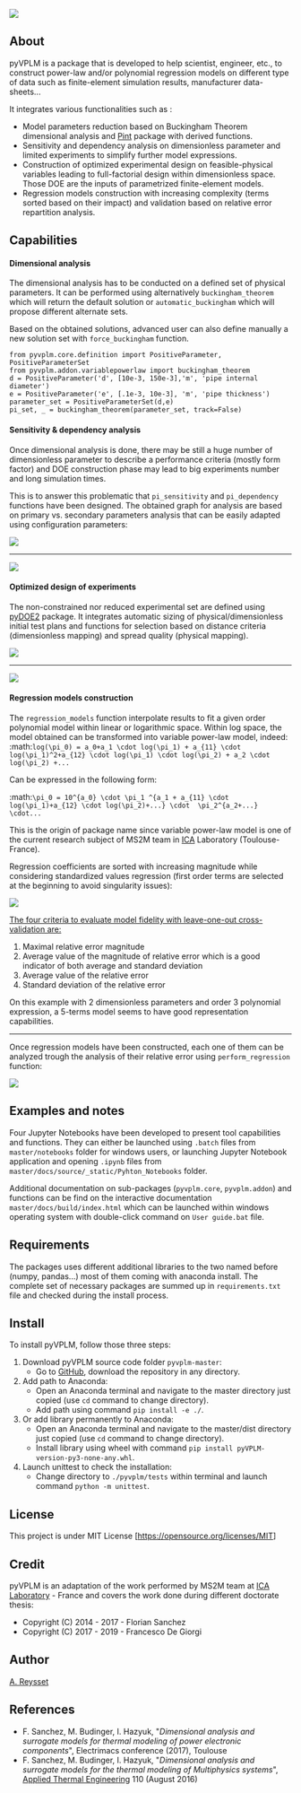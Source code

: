 ![](logo.png) 

## About

pyVPLM is a package that is developed to help scientist, engineer, etc., to construct power-law and/or polynomial regression models on different type of data such as finite-element simulation results, manufacturer data-sheets...

It integrates various functionalities such as :

- Model parameters reduction based on Buckingham Theorem dimensional analysis and [Pint](https://pint.readthedocs.io/en/0.9/) package with derived functions.
- Sensitivity and dependency analysis on dimensionless parameter and limited experiments to simplify further model expressions.
- Construction of optimized experimental design on feasible-physical variables leading to full-factorial design within dimensionless space. Those DOE are the inputs of parametrized finite-element models.
- Regression models construction with increasing  complexity (terms sorted based on their impact) and validation based on relative error repartition analysis.

## Capabilities

#### Dimensional analysis

The dimensional analysis has to be conducted on a defined set of physical parameters. It can be performed using alternatively `buckingham_theorem` which will return the default solution or `automatic_buckingham` which will propose different alternate sets.

Based on the obtained solutions, advanced user can also define manually a new solution set with `force_buckingham` function.

```
from pyvplm.core.definition import PositiveParameter, PositiveParameterSet
from pyvplm.addon.variablepowerlaw import buckingham_theorem
d = PositiveParameter('d', [10e-3, 150e-3],'m', 'pipe internal diameter')
e = PositiveParameter('e', [.1e-3, 10e-3], 'm', 'pipe thickness')
parameter_set = PositiveParameterSet(d,e)
pi_set, _ = buckingham_theorem(parameter_set, track=False)
```

#### Sensitivity & dependency analysis

Once dimensional analysis is done, there may be still a huge number of dimensionless parameter to describe a performance criteria (mostly form factor) and DOE construction phase may lead to big experiments number and long simulation times.

This is to answer this problematic that `pi_sensitivity` and `pi_dependency` functions have been designed. The obtained graph for analysis are based on primary vs. secondary parameters analysis that can be easily adapted using configuration parameters:

![](../source/_static/Pictures/variablepowerlaw_pi_sensitivity.png)

------

![](../source/_static/Pictures/variablepowerlaw_pi_dependency.png)

#### Optimized design of experiments

The non-constrained nor reduced experimental set are defined using [pyDOE2](https://github.com/clicumu/pyDOE2) package. It integrates automatic sizing of physical/dimensionless initial test plans and functions for selection based on distance criteria (dimensionless mapping) and spread quality (physical mapping).

![](../source/_static/Pictures/pixdoe_create_const_doe1.png)

------

![](../source/_static/Pictures/pixdoe_create_const_doe2.png)

#### Regression models construction

The `regression_models` function interpolate results to fit a given order polynomial model within linear or logarithmic space. Within log space, the model obtained can be transformed into variable power-law model, indeed:
:math:`log(\pi_0) = a_0+a_1 \cdot log(\pi_1) + a_{11} \cdot log(\pi_1)^2+a_{12} \cdot log(\pi_1) \cdot log(\pi_2) + a_2 \cdot log(\pi_2) +...`

Can be expressed in the following form:

:math:`\pi_0 = 10^{a_0} \cdot \pi_1 ^{a_1 + a_{11} \cdot log(\pi_1)+a_{12} \cdot log(\pi_2)+...} \cdot  \pi_2^{a_2+...} \cdot...`

This is the origin of package name since variable power-law model is one of the current research subject of MS2M team in [ICA](http://institut-clement-ader.org/home/) Laboratory (Toulouse-France). 

Regression coefficients are sorted with increasing magnitude while considering standardized values regression (first order terms are selected at the beginning to avoid singularity issues):

![](../source/_static/Pictures/variablepowerlaw_regression_models1.png)

<u>The four criteria to evaluate model fidelity with leave-one-out cross-validation are:</u>

1. Maximal relative error magnitude
2. Average value of the magnitude of relative error which is a good indicator of both average and standard deviation
3. Average value of the relative error
4. Standard deviation of the relative error

On this example with 2 dimensionless parameters and order 3 polynomial expression, a 5-terms model seems to have good representation capabilities.

------

Once regression models have been constructed, each one of them can be analyzed trough the analysis of their relative error using `perform_regression` function:

![](../source/_static/Pictures/variablepowerlaw_perform_regression1.png)

## Examples and notes

Four Jupyter Notebooks have been developed to present tool capabilities and functions. They can either be launched using `.batch` files from `master/notebooks` folder for windows users, or launching Jupyter Notebook application and opening `.ipynb` files from `master/docs/source/_static/Pyhton_Notebooks` folder.

Additional documentation on sub-packages (`pyvplm.core`, `pyvplm.addon`) and functions can be find on the interactive documentation `master/docs/build/index.html` which can be launched within windows operating system with double-click command on `User guide.bat` file.

## Requirements

The packages uses different additional libraries to the two named before (numpy, pandas...) most of them coming with anaconda install. The complete set of necessary packages are summed up in `requirements.txt` file and checked during the install process.

## Install

To install pyVPLM, follow those three steps:

1. Download pyVPLM source code folder `pyvplm-master`:
	- Go to [GitHub](https://github.com/SizingLab/methods_and_tools/tree/master/pyvplm-master), download the repository in any directory. 
2. Add path to Anaconda:
	- Open an Anaconda terminal and navigate to the master directory just copied (use `cd` command to change directory).
	- Add path using command `pip install -e ./`.
2. Or add library permanently to Anaconda:
	- Open an Anaconda terminal and navigate to the master/dist directory just copied (use `cd` command to change directory).
	- Install library using wheel with command `pip install pyVPLM-version-py3-none-any.whl`.
3. Launch unittest to check the installation:
   - Change directory to `./pyvplm/tests` within terminal and launch command `python -m unittest`. 

## License

This project is under MIT License [<https://opensource.org/licenses/MIT>]

## Credit

pyVPLM is an adaptation of the work performed by MS2M team at [ICA Laboratory](http://institut-clement-ader.org/) - France and covers the work done during different doctorate thesis:

- Copyright (C) 2014 - 2017 - Florian Sanchez
- Copyright (C) 2017 - 2019 - Francesco De Giorgi

## Author

[A. Reysset](https://www.researchgate.net/profile/Aurelien_Reysset)

## References

- F. Sanchez, M. Budinger, I. Hazyuk, "*Dimensional analysis and surrogate models for thermal modeling of power electronic components*", Electrimacs conference (2017), Toulouse
- F. Sanchez, M. Budinger, I. Hazyuk, "*Dimensional analysis and surrogate models for the thermal modeling of Multiphysics systems*",  [Applied Thermal Engineering](https://www.researchgate.net/journal/1359-4311_Applied_Thermal_Engineering) 110 (August 2016)

